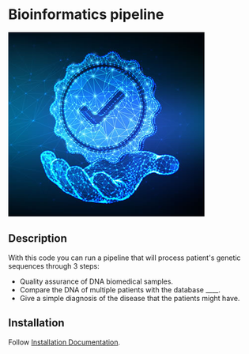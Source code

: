 # Bioinformatics pipeline  
<img src='./assets/images/quality.jpg' >


## Description 

With this code you can run a pipeline that will process patient's genetic sequences through 3 steps: 

- Quality assurance of DNA biomedical samples.
- Compare the DNA of multiple patients with the database ____.
- Give a simple diagnosis of the disease that the patients might have.

## Installation

Follow [Installation Documentation](documentation/dependencies.md).